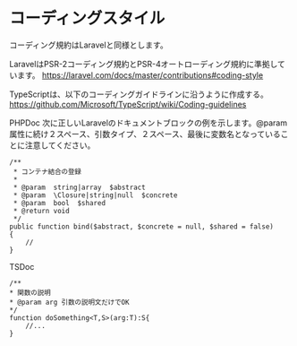 # コーディングスタイル
コーディング規約はLaravelと同様とします。


LaravelはPSR-2コーディング規約とPSR-4オートローディング規約に準拠しています。
https://laravel.com/docs/master/contributions#coding-style

TypeScriptは、以下のコーディングガイドラインに沿うように作成する。
https://github.com/Microsoft/TypeScript/wiki/Coding-guidelines

 PHPDoc
次に正しいLaravelのドキュメントブロックの例を示します。@param属性に続け２スペース、引数タイプ、２スペース、最後に変数名となっていることに注意してください。

```php:サンプル
/**
 * コンテナ結合の登録
 *
 * @param  string|array  $abstract
 * @param  \Closure|string|null  $concrete
 * @param  bool  $shared
 * @return void
 */
public function bind($abstract, $concrete = null, $shared = false)
{
    //
}
```

TSDoc
```TypeScript:サンプル
/**
* 関数の説明
* @param arg 引数の説明文だけでOK
*/
function doSomething<T,S>(arg:T):S{
    //...
}
```